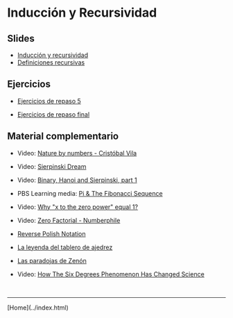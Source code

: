 # Inducción y Recursividad

## Slides

- [Inducción y recursividad](../slides/03.1-InduccionyRecursividad.pdf)  
- [Definiciones recursivas](../slides/03.2-Recursividad.pdf)  
<!--
-->

## Ejercicios

- [Ejercicios de repaso 5](05-Ejercicios-201910.pdf)  

- [Ejercicios de repaso final](06-Ejercicios-201920.pdf)  

<!--
-->

## Material complementario

- Video: [Nature by numbers - Cristóbal Vila](https://www.youtube.com/watch?v=kkGeOWYOFoA)  
- Video: [Sierpinski Dream](https://www.youtube.com/watch?v=P5EkdJRtF-4)  
- Video: [Binary, Hanoi and Sierpinski, part 1](https://www.youtube.com/watch?v=2SUvWfNJSsM)  
- PBS Learning media: [Pi & The Fibonacci Sequence](https://www.pbslearningmedia.org/resource/nvmm-math-pifibonacci/pi-the-fibonacci-sequence/)  

- Video: [Why "x to the zero power" equal 1?](https://www.youtube.com/watch?v=yiwAS3R-mG0)  
- Video: [Zero Factorial - Numberphile](https://www.youtube.com/watch?v=Mfk_L4Nx2ZI)  

- [Reverse Polish Notation](http://mathworld.wolfram.com/ReversePolishNotation.html)  
- [La leyenda del tablero de ajedrez](https://www.youtube.com/watch?v=jB-KGwBWIxg)  
- [Las paradojas de Zenón](https://www.youtube.com/watch?v=oy6TH2_czQg)  
- Video: [How The Six Degrees Phenomenon Has Changed Science](https://www.youtube.com/watch?v=X0mHf3oSUdU)  
<!--
-->


<BR>
<HR>
[Home](../index.html)
<BR>
